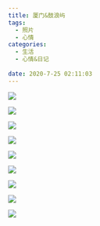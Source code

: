 ```yaml
---
title: 厦门&鼓浪屿
tags: 
  - 照片	
  - 心情
categories:
  - 生活
  - 心情&日记
  
date: 2020-7-25 02:11:03
---
```


![](first.jpg)

![](123.jpg)

![](4.jpg)

![](8.jpg)

![](5.jpg)

![](fdw.jpg)

![](6.jpg)

![](7.jpg)

![](9.jpg)


